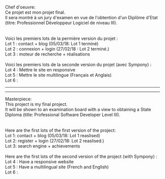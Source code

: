 Chef d'oeuvre:
<br>
Ce projet est mon projet final.<br>
Il sera montré à un jury d'examen en vue de l'obtention d'un Diplôme d'Etat (titre: Professionnel Développeur Logiciel de niveau III). <br>
<br>
<br>
Voici les premiers lots de la permière version du projet : <br>
Lot 1 : contact + blog (05/03/18: Lot 1 terminé)  <br>
Lot 2 : connexion + login (27/02/18 : Lot 2 terminé.) <br>
Lot 3 : moteur de recherche + réalisations <br>
<br>
Voici les premiers lots de la seconde version du projet (avec Sympony) : <br>
Lot 4 : Mettre le site en responsive <br>
Lot 5 : Mettre le site multilingue (Français et Anglais) <br>
Lot 6 : 

---
---
Masterpiece:
<br>
This project is my final project. <br>
It will be shown to an examination board with a view to obtaining a State Diploma (title: Professional Software Developer Level III). <br>
<br>
<br>
Here are the first lots of the first version of the project: <br>
Lot 1: contact + blog (05/03/18: Lot 1 reaslised) <br>
Lot 2: register + login (27/02/18: Lot 2 reaslised.) <br>
Lot 3: search engine + achievements <br>
<br>
Here are the first lots of the second version of the project (with Sympony) : <br>
Lot 4 : Have a responsive website <br>
Lot 5 : Have a multilingual site (French and English) <br>
Lot 6 : 
